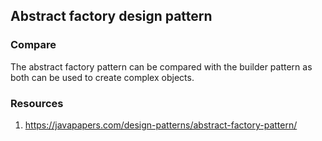 ## Abstract factory design pattern


### Compare
The abstract factory pattern can be compared with the builder pattern as both can be used to create complex objects. 


### Resources 
1. https://javapapers.com/design-patterns/abstract-factory-pattern/